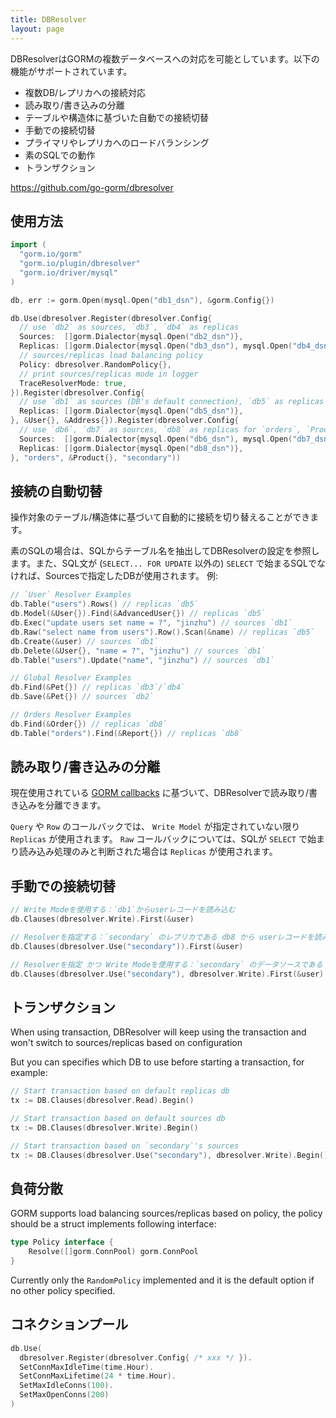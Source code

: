 ```yaml
---
title: DBResolver
layout: page
---
```


DBResolverはGORMの複数データベースへの対応を可能としています。以下の機能がサポートされています。

* 複数DB/レプリカへの接続対応
* 読み取り/書き込みの分離
* テーブルや構造体に基づいた自動での接続切替
* 手動での接続切替
* プライマリやレプリカへのロードバランシング
* 素のSQLでの動作
* トランザクション

https://github.com/go-gorm/dbresolver

## 使用方法

```go
import (
  "gorm.io/gorm"
  "gorm.io/plugin/dbresolver"
  "gorm.io/driver/mysql"
)

db, err := gorm.Open(mysql.Open("db1_dsn"), &gorm.Config{})

db.Use(dbresolver.Register(dbresolver.Config{
  // use `db2` as sources, `db3`, `db4` as replicas
  Sources:  []gorm.Dialector{mysql.Open("db2_dsn")},
  Replicas: []gorm.Dialector{mysql.Open("db3_dsn"), mysql.Open("db4_dsn")},
  // sources/replicas load balancing policy
  Policy: dbresolver.RandomPolicy{},
  // print sources/replicas mode in logger
  TraceResolverMode: true,
}).Register(dbresolver.Config{
  // use `db1` as sources (DB's default connection), `db5` as replicas for `User`, `Address`
  Replicas: []gorm.Dialector{mysql.Open("db5_dsn")},
}, &User{}, &Address{}).Register(dbresolver.Config{
  // use `db6`, `db7` as sources, `db8` as replicas for `orders`, `Product`
  Sources:  []gorm.Dialector{mysql.Open("db6_dsn"), mysql.Open("db7_dsn")},
  Replicas: []gorm.Dialector{mysql.Open("db8_dsn")},
}, "orders", &Product{}, "secondary"))
```

## 接続の自動切替

操作対象のテーブル/構造体に基づいて自動的に接続を切り替えることができます。

素のSQLの場合は、SQLからテーブル名を抽出してDBResolverの設定を参照します。また、SQL文が (`SELECT... FOR UPDATE` 以外の) `SELECT` で始まるSQLでなければ、Sourcesで指定したDBが使用されます。 例:

```go
// `User` Resolver Examples
db.Table("users").Rows() // replicas `db5`
db.Model(&User{}).Find(&AdvancedUser{}) // replicas `db5`
db.Exec("update users set name = ?", "jinzhu") // sources `db1`
db.Raw("select name from users").Row().Scan(&name) // replicas `db5`
db.Create(&user) // sources `db1`
db.Delete(&User{}, "name = ?", "jinzhu") // sources `db1`
db.Table("users").Update("name", "jinzhu") // sources `db1`

// Global Resolver Examples
db.Find(&Pet{}) // replicas `db3`/`db4`
db.Save(&Pet{}) // sources `db2`

// Orders Resolver Examples
db.Find(&Order{}) // replicas `db8`
db.Table("orders").Find(&Report{}) // replicas `db8`
```

## 読み取り/書き込みの分離

現在使用されている [GORM callbacks](https://gorm.io/docs/write_plugins.html) に基づいて、DBResolverで読み取り/書き込みを分離できます。

`Query` や `Row` のコールバックでは、 `Write Model` が指定されていない限り `Replicas` が使用されます。 `Raw` コールバックについては、SQLが `SELECT` で始まり読み込み処理のみと判断された場合は `Replicas` が使用されます。

## 手動での接続切替

```go
// Write Modeを使用する：`db1`からuserレコードを読み込む
db.Clauses(dbresolver.Write).First(&user)

// Resolverを指定する：`secondary` のレプリカである db8 から userレコードを読み込む
db.Clauses(dbresolver.Use("secondary")).First(&user)

// Resolverを指定 かつ Write Modeを使用する：`secondary` のデータソースである db6 または db7 からuserレコードを読み込む
db.Clauses(dbresolver.Use("secondary"), dbresolver.Write).First(&user)
```

## トランザクション

When using transaction, DBResolver will keep using the transaction and won't switch to sources/replicas based on configuration

But you can specifies which DB to use before starting a transaction, for example:

```go
// Start transaction based on default replicas db
tx := DB.Clauses(dbresolver.Read).Begin()

// Start transaction based on default sources db
tx := DB.Clauses(dbresolver.Write).Begin()

// Start transaction based on `secondary`'s sources
tx := DB.Clauses(dbresolver.Use("secondary"), dbresolver.Write).Begin()
```

## 負荷分散

GORM supports load balancing sources/replicas based on policy, the policy should be a struct implements following interface:

```go
type Policy interface {
    Resolve([]gorm.ConnPool) gorm.ConnPool
}
```

Currently only the `RandomPolicy` implemented and it is the default option if no other policy specified.

## コネクションプール

```go
db.Use(
  dbresolver.Register(dbresolver.Config{ /* xxx */ }).
  SetConnMaxIdleTime(time.Hour).
  SetConnMaxLifetime(24 * time.Hour).
  SetMaxIdleConns(100).
  SetMaxOpenConns(200)
)
```
